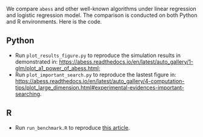 We compare `abess` and other well-known algorithms under linear regression and logistic regression model. 
The comparison is conducted on both Python and R environments. Here is the code.

## Python

- Run `plot_results_figure.py` to reproduce the simulation results in demonstrated in: https://abess.readthedocs.io/en/latest/auto_gallery/1-glm/plot_a1_power_of_abess.html;
- Run `plot_important_search.py` to reproduce the lastest figure in: https://abess.readthedocs.io/en/latest/auto_gallery/4-computation-tips/plot_large_dimension.html#experimental-evidences-important-searching.

## R

- Run `run_benchmark.R` to reproduce [this article](https://abess-team.github.io/abess/articles/v11-power-of-abess.html#results).
